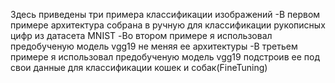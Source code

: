 Здесь приведены три примера классификации изображений
-В первом примере архитектура собрана в ручную для классификации рукописных цифр из датасета MNIST
-Во втором примере я использовал предобученую модель vgg19 не меняя ее архитектуры
-В третьем примере я использовал предобученую модель vgg19 подстроив ее под свои данные для классификации кошек и собак(FineTuning)
